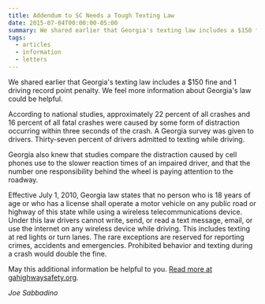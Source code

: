 ```yaml
---
title: Addendum to SC Needs a Tough Texting Law
date: 2015-07-04T00:00:00-05:00
summary: We shared earlier that Georgia's texting law includes a $150 fine and 1 driving record point penalty. We feel more information about Georgia's law could be helpful. According to national studies, approximately...
tags:
  - articles
  - information
  - letters
---
```

We shared earlier that Georgia's texting law includes a $150 fine and 1 driving record point penalty. We feel more information about Georgia's law could be helpful.

According to national studies, approximately 22 percent of all crashes and 16 percent of all fatal crashes were caused by some form of distraction occurring within three seconds of the crash. A Georgia survey was given to drivers. Thirty-seven percent of drivers admitted to texting while driving.

Georgia also knew that studies compare the distraction caused by cell phones use to the slower reaction times of an impaired driver, and that the number one responsibility behind the wheel is paying attention to the roadway.

Effective July 1, 2010, Georgia law states that no person who is 18 years of age or who has a license shall operate a motor vehicle on any public road or highway of this state while using a wireless telecommunications device. Under this law drivers cannot write, send, or read a text message, email, or use the internet on any wireless device while driving. This includes texting at red lights or turn lanes. The rare exceptions are reserved for reporting crimes, accidents and emergencies. Prohibited behavior and texting during a crash would double the fine.

May this additional information be helpful to you. [Read more at gahighwaysafety.org](https://www.gahighwaysafety.org/).

*Joe Sabbadino*
